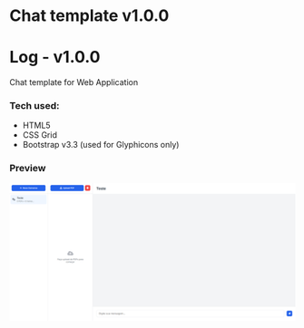 # Chat template v1.0.0

Log - v1.0.0
===================
Chat template for Web Application

### Tech used:
- HTML5
- CSS Grid
- Bootstrap v3.3 (used for Glyphicons only)

### Preview
![Preview da tela do chat](images/tela.png)
